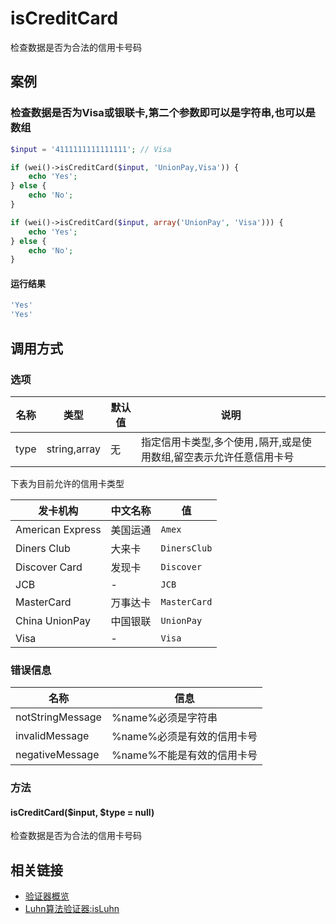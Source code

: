 isCreditCard
============

检查数据是否为合法的信用卡号码

案例
----

### 检查数据是否为Visa或银联卡,第二个参数即可以是字符串,也可以是数组

```php
$input = '4111111111111111'; // Visa

if (wei()->isCreditCard($input, 'UnionPay,Visa')) {
    echo 'Yes';
} else {
    echo 'No';
}

if (wei()->isCreditCard($input, array('UnionPay', 'Visa'))) {
    echo 'Yes';
} else {
    echo 'No';
}
```

#### 运行结果

```php
'Yes'
'Yes'
```

调用方式
--------

### 选项

名称 | 类型         | 默认值 | 说明
-----|--------------|--------|------
type | string,array | 无     | 指定信用卡类型,多个使用`,`隔开,或是使用数组,留空表示允许任意信用卡号

下表为目前允许的信用卡类型

发卡机构         | 中文名称     | 值
-----------------|--------------|----
American Express | 美国运通     | `Amex`
Diners Club      | 大来卡       | `DinersClub`
Discover Card    | 发现卡       | `Discover`
JCB              | -            | `JCB`
MasterCard       | 万事达卡     | `MasterCard`
China UnionPay   | 中国银联     | `UnionPay`
Visa             | -            | `Visa`

### 错误信息

名称                   | 信息
-----------------------|------
notStringMessage       | %name%必须是字符串
invalidMessage         | %name%必须是有效的信用卡号
negativeMessage        | %name%不能是有效的信用卡号

### 方法

#### isCreditCard($input, $type = null)
检查数据是否为合法的信用卡号码

相关链接
--------

* [验证器概览](../book/validators.md)
* [Luhn算法验证器:isLuhn](isLuhn.md)